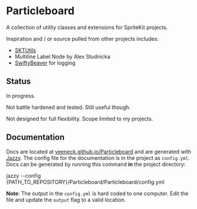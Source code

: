 # Particleboard

A collection of utility classes and extensions for SpriteKit projects.

Inspiration and / or source pulled from other projects includes:

- [SKTUtils](https://github.com/raywenderlich/SKTUtils)
- Multiline Label Node by Alex Studnicka
- [SwiftyBeaver](https://github.com/SwiftyBeaver/SwiftyBeaver) for logging

## Status

In progress.

Not battle hardened and tested. Still useful though.

Not designed for full flexibility. Scope limited to my projects.

## Documentation

Docs are located at [veeneck.github.io/Particleboard](http://veeneck.github.io/Particleboard) and are generated with [Jazzy](https://github.com/Realm/jazzy). The config file for the documentation is in the project as `config.yml`. Docs can be generated by running this command **in** the project directory:

jazzy --config {PATH_TO_REPOSITORY}/Particleboard/Particleboard/config.yml

**Note**: The output in the `config.yml` is hard coded to one computer. Edit the file and update the `output` flag to a valid location.

